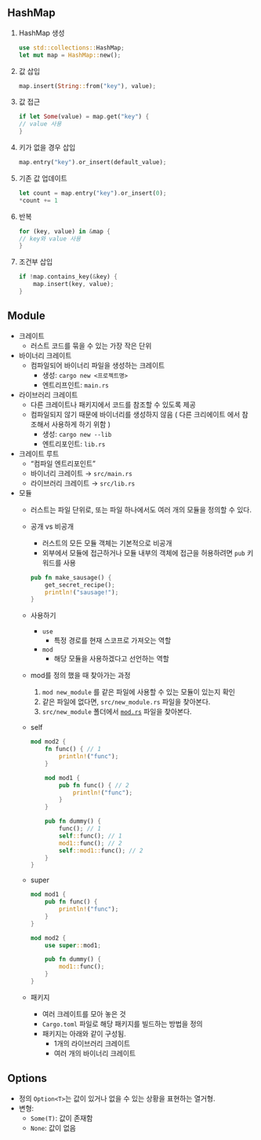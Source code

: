 ## HashMap

1. HashMap 생성
    
    ```rust
    use std::collections::HashMap;
    let mut map = HashMap::new();
    ```
    
2. 값 삽입
    
    ```rust
    map.insert(String::from("key"), value);
    ```
    
3. 값 접근
    
    ```rust
    if let Some(value) = map.get("key") {
    // value 사용
    }
    ```
    
4. 키가 없을 경우 삽입
    
    ```rust
    map.entry("key").or_insert(default_value);
    ```
    
5. 기존 값 업데이트
    
    ```rust
    let count = map.entry("key").or_insert(0);
    *count += 1
    ```
    
6. 반복
    
    ```rust
    for (key, value) in &map {
    // key와 value 사용
    }
    ```
    
7. 조건부 삽입
    
    ```rust
    if !map.contains_key(&key) {
        map.insert(key, value);
    }
    ```
    

## Module

- 크레이트
    - 러스트 코드를 묶을 수 있는 가장 작은 단위
- 바이너리 크레이트
    - 컴파일되어 바이너리 파일을 생성하는 크레이트
        - 생성: `cargo new <프로젝트명>`
        - 엔트리프인트: `main.rs`
- 라이브러리 크레이트
    - 다른 크레이트나 패키지에서 코드를 참조할 수 있도록 제공
    - 컴파일되지 않기 때문에 바이너리를 생성하지 않음 ( 다른 크리에이트 에서 참조해서 사용하게 하기 위함 )
        - 생성: `cargo new --lib`
        - 엔트리포인트: `lib.rs`
- 크레이트 루트
    - “컴파일 엔트리포인트”
    - 바이너리 크레이트 → `src/main.rs`
    - 라이브러리 크레이트 → `src/lib.rs`
- 모듈
    - 러스트는 파일 단위로, 또는 파일 하나에서도 여러 개의 모듈을 정의할 수 있다.
    - 공개 vs 비공개
        - 러스트의 모든 모듈 객체는 기본적으로 비공개
        - 외부에서 모듈에 접근하거나 모듈 내부의 객체에 접근을 허용하려면 `pub` 키워드를 사용
        
        ```rust
        pub fn make_sausage() {
            get_secret_recipe();
            println!("sausage!");
        }
        ```
        
    - 사용하기
        - `use`
            - 특정 경로를 현재 스코프로 가져오는 역할
        - `mod`
            - 해당 모듈을 사용하겠다고 선언하는 역할
    - mod를 정의 했을 때 찾아가는 과정
        1. `mod new_module` 를 같은 파일에 사용할 수 있는 모듈이 있는지 확인
        2. 같은 파일에 없다면, `src/new_module.rs` 파일을 찾아본다.
        3. `src/new_module` 폴더에서 [`mod.rs`](http://mod.rs) 파일을 찾아본다.
    - self
        
        ```rust
        mod mod2 {
            fn func() { // 1 
                println!("func");
            }
        
            mod mod1 {
                pub fn func() { // 2
                    println!("func");
                }
            }
        
            pub fn dummy() {
                func(); // 1
                self::func(); // 1
                mod1::func(); // 2
                self::mod1::func(); // 2
            }
        }
        ```
        
    - super
        
        ```rust
        mod mod1 {
            pub fn func() {
                println!("func");
            }
        }
        
        mod mod2 {
            use super::mod1;
        
            pub fn dummy() {
                mod1::func();
            }
        }
        
        ```
        
    - 패키지
        - 여러 크레이트를 모아 놓은 것
        - `Cargo.toml` 파일로 해당 패키지를 빌드하는 방법을 정의
        - 패키지는 아래와 같이 구성됨.
            - 1개의 라이브러리 크레이트
            - 여러 개의 바이너리 크레이트

## Options

- 정의
`Option<T>`는 값이 있거나 없을 수 있는 상황을 표현하는 열거형.
- 변형:
    - `Some(T)`: 값이 존재함
    - `None`: 값이 없음